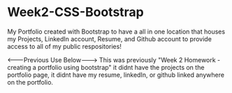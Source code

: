 # Week2-CSS-Bootstrap
My Portfolio created with Bootstrap to have a all in one location that houses my Projects, LinkedIn account, Resume, and Github account to provide access to all of my public respositories!


<---Previous Use Below--->
This was previously "Week 2 Homework - creating a portfolio using bootstrap" it didnt have the projects on the portfolio page, it didnt have my resume, linkedIn, or github linked anywhere on the portfolio.



